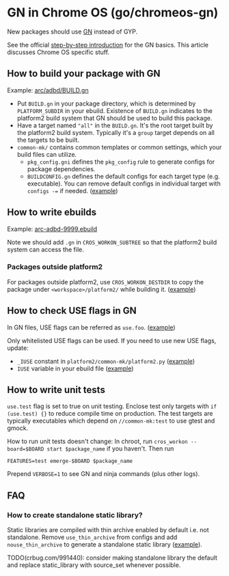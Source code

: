 # GN in Chrome OS (go/chromeos-gn)

New packages should use
[GN](https://gn.googlesource.com/gn/+/master/docs/reference.md) instead of GYP.

See the official [step-by-step introduction](
https://gn.googlesource.com/gn/+/master/docs/quick_start.md#Step_by_step) for
the GN basics. This article discusses Chrome OS specific stuff.

## How to build your package with GN

Example: [arc/adbd/BUILD.gn](https://chromium.googlesource.com/chromiumos/platform2/+/master/arc/adbd/BUILD.gn)

- Put `BUILD.gn` in your package directory, which is determined by
  `PLATFORM_SUBDIR` in your ebuild. Existence of `BUILD.gn` indicates to the
  platform2 build system that GN should be used to build this package.
- Have a target named `"all"` in the `BUILD.gn`. It's the root target built
  by the platform2 build system. Typically it's a `group` target depends on all
  the targets to be built.
- `common-mk/` contains common templates or common settings, which your build
  files can utilize.
    - `pkg_config.gni` defines the `pkg_config` rule to generate configs for
      package dependencies.
    - `BUILDCONFIG.gn` defines the default configs for each target type (e.g.
      executable). You can remove default configs in individual target with
      `configs -=` if needed.
      ([example](https://crrev.com/d2f92d07e9b0950157b7ce3a0f70cfee72fe76e7/hammerd/BUILD.gn#39))

## How to write ebuilds

Example: [arc-adbd-9999.ebuild](
https://chromium.googlesource.com/chromiumos/overlays/chromiumos-overlay/+/master/chromeos-base/arc-adbd/arc-adbd-9999.ebuild)

Note we should add `.gn` in `CROS_WORKON_SUBTREE` so that the platform2 build
system can access the file.

### Packages outside platform2

For packages outside platform2, use `CROS_WORKON_DESTDIR` to copy the
package under `<workspace>/platform2/` while building it.
([example](https://crrev.com/2bee6447043f11d39c61d2c3ea0b02287793dcf9/chromeos-base/update_engine/update_engine-9999.ebuild#8))

## How to check USE flags in GN

In GN files, USE flags can be referred as `use.foo`.
([example](https://crrev.com/d2f92d07e9b0950157b7ce3a0f70cfee72fe76e7/hammerd/BUILD.gn#12))

Only whitelisted USE flags can be used. If you need to use new USE flags, update:
- `_IUSE` constant in `platform2/common-mk/platform2.py` ([example](https://crrev.com/c/1605185/5/common-mk/platform2.py))
- `IUSE` variable in your ebuild file ([example](https://crrev.com/c/1617184))

## How to write unit tests

`use.test` flag is set to true on unit testing. Enclose test only targets with
`if (use.test) {}` to reduce compile time on production.
The test targets are typically executables which depend on `//common-mk:test` to
use gtest and gmock.

How to run unit tests doesn't change: In chroot, run
`cros_workon --board=$BOARD start $package_name` if you haven't. Then run

```
FEATURES=test emerge-$BOARD $package_name
```

Prepend `VERBOSE=1` to see GN and ninja commands (plus other logs).

## FAQ

### How to create standalone static library?

Static libraries are compiled with thin archive enabled by default i.e. not standalone.
Remove `use_thin_archive` from configs and add `nouse_thin_archive` to generate a standalone static library ([example](https://chromium.googlesource.com/chromiumos/platform2/+/HEAD/glib-bridge/BUILD.gn#25)).

TODO(crbug.com/991440): consider making standalone library the default and replace static_library with source_set whenever possible.
